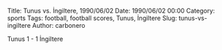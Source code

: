 Title: Tunus vs. İngiltere, 1990/06/02
Date: 1990/06/02 00:00
Category: sports
Tags: football, football scores, Tunus, İngiltere
Slug: tunus-vs-ingiltere
Author: carbonero


Tunus 1 - 1 İngiltere
